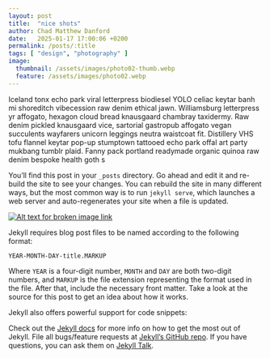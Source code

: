 ```yaml
---
layout: post
title:  "nice shots"
author: Chad Matthew Danford
date:   2025-01-17 17:00:06 +0200
permalink: /posts/:title
tags: [ "design", "photography" ]
image:
  thumbnail: /assets/images/photo02-thumb.webp
  feature: /assets/images/photo02.webp
---
```


Iceland tonx echo park viral letterpress biodiesel YOLO celiac keytar banh mi shoreditch vibecession raw denim ethical jawn. Williamsburg letterpress yr affogato, hexagon cloud bread knausgaard chambray taxidermy. Raw denim pickled knausgaard vice, sartorial gastropub affogato vegan succulents wayfarers unicorn leggings neutra waistcoat fit. Distillery VHS tofu flannel keytar pop-up stumptown tattooed echo park offal art party mukbang tumblr plaid. Fanny pack portland readymade organic quinoa raw denim bespoke health goth s

You’ll find this post in your `_posts` directory. Go ahead and edit it and re-build the site to see your changes. You can rebuild the site in many different ways, but the most common way is to run `jekyll serve`, which launches a web server and auto-regenerates your site when a file is updated.

[![Alt text for broken image link]({{page.image.feature}})]({{page.image.feature}})


Jekyll requires blog post files to be named according to the following format:

`YEAR-MONTH-DAY-title.MARKUP`

Where `YEAR` is a four-digit number, `MONTH` and `DAY` are both two-digit numbers, and `MARKUP` is the file extension representing the format used in the file. After that, include the necessary front matter. Take a look at the source for this post to get an idea about how it works.

Jekyll also offers powerful support for code snippets:

Check out the [Jekyll docs][jekyll-docs] for more info on how to get the most out of Jekyll. File all bugs/feature requests at [Jekyll’s GitHub repo][jekyll-gh]. If you have questions, you can ask them on [Jekyll Talk][jekyll-talk].

[jekyll-docs]: https://jekyllrb.com/docs/home
[jekyll-gh]:   https://github.com/jekyll/jekyll
[jekyll-talk]: https://talk.jekyllrb.com/
